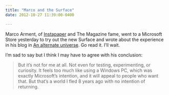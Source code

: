 ```yaml
---
title: "Marco and the Surface"
date: 2012-10-27 11:39:00-0400

---
```


Marco Arment, of [Instapaper](http://instapaper.com) and The Magazine fame, went to a Microsoft Store yesterday to try out the new Surface and wrote about the experience in his blog in [An alternate universe](http://www.marco.org/2012/10/26/an-alternate-universe). Go read it. I’ll wait.

I’m sad to say but I think I may have to agree with his conclusion:

> But it’s not for me at all. Not even for testing, experimenting, or curiosity. It feels too much like using a Windows PC, which was exactly Microsoft’s intention, and it will appeal to people who want that. But that’s a world I fled 8 years ago with no intention of returning.

